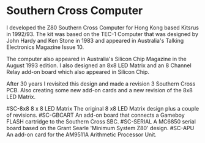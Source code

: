 # Southern Cross Computer

I developed the Z80 Southern Cross Computer for Hong Kong based Kitsrus in 1992/93.
The kit was based on the TEC-1 Computer that was designed by John Hardy and Ken Stone
in 1983 and appeared in Australia's Talking Electronics Magazine Issue 10. 

The computer also appeared in Australia's Silicon Chip Magazine in the August 1993 edition.
I also designed an 8x8 LED Matrix and an 8 Channel Relay add-on board which also appeared in Silicon Chip. 

After 30 years I revisited this design and made a revision 3 Southern Cross PCB.
Also creating some new add-on cards and a new revision of the 8x8 LED Matrix. 

#SC-8x8   8 x 8 LED Matrix
The original 8 x8 LED Matrix design plus a couple of revisions.
#SC-GBCART
An add-on board that connects a Gameboy FLASH cartridge to the Southern Cross SBC.
#SC-SERIAL 
A MC6850 serial board based on the Grant Searle 'Minimum System Z80' design.
#SC-APU
An add-on card for the AM9511A  Arithmetic Processor Unit.









